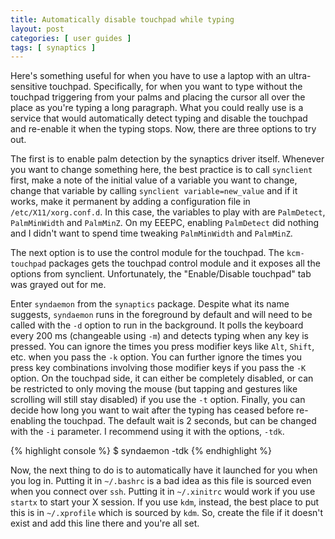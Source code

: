 ```yaml
---
title: Automatically disable touchpad while typing
layout: post
categories: [ user guides ]
tags: [ synaptics ]
---
```


Here's something useful for when you have to use a laptop with an ultra-sensitive touchpad.
Specifically, for when you want to type without the touchpad triggering from your palms and placing the cursor all over the place as you're typing a long paragraph.
What you could really use is a service that would automatically detect typing and disable the touchpad and re-enable it when the typing stops.
Now, there are three options to try out.

The first is to enable palm detection by the synaptics driver itself.
Whenever you want to change something here, the best practice is to call `synclient` first, make a note of the initial value of a variable you want to change, change that variable by calling `synclient variable=new_value` and if it works, make it permanent by adding a configuration file in `/etc/X11/xorg.conf.d`.
In this case, the variables to play with are `PalmDetect`, `PalmMinWidth` and `PalmMinZ`.
On my EEEPC, enabling `PalmDetect` did nothing and I didn't want to spend time tweaking `PalmMinWidth` and `PalmMinZ`.

The next option is to use the control module for the touchpad.
The `kcm-touchpad` packages gets the touchpad control module and it exposes all the options from synclient.
Unfortunately, the "Enable/Disable touchpad" tab was grayed out for me.

Enter `syndaemon` from the `synaptics` package.
Despite what its name suggests, `syndaemon` runs in the foreground by default and will need to be called with the `-d` option to run in the background.
It polls the keyboard every 200 ms (changeable using `-m`) and detects typing when any key is pressed.
You can ignore the times you press modifier keys like `Alt`, `Shift`, etc. when you pass the `-k` option.
You can further ignore the times you press key combinations involving those modifier keys if you pass the `-K` option.
On the touchpad side, it can either be completely disabled, or can be restricted to only moving the mouse (but tapping and gestures like scrolling will still stay disabled) if you use the `-t` option.
Finally, you can decide how long you want to wait after the typing has ceased before re-enabling the touchpad.
The default wait is 2 seconds, but can be changed with the `-i` parameter.
I recommend using it with the options, `-tdk`.

{% highlight console %}
$ syndaemon -tdk
{% endhighlight %}

Now, the next thing to do is to automatically have it launched for you when you log in.
Putting it in `~/.bashrc` is a bad idea as this file is sourced even when you connect over `ssh`.
Putting it in `~/.xinitrc` would work if you use `startx` to start your X session.
If you use `kdm`, instead, the best place to put this is in `~/.xprofile` which is sourced by `kdm`.
So, create the file if it doesn't exist and add this line there and you're all set.

